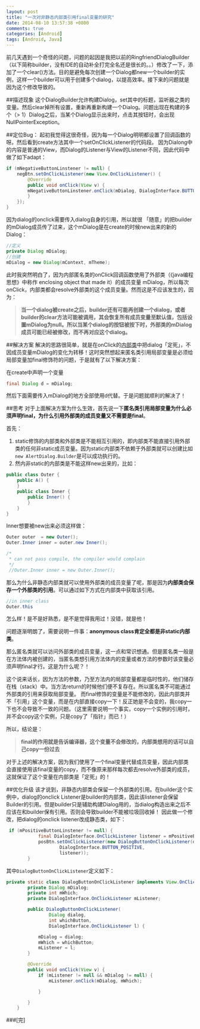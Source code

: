 ```yaml
---
layout: post
title: "一次对非静态内部类引用final变量的研究"
date: 2014-08-10 13:57:38 +0800
comments: true
categories: [Android]
tags: [Android, Java]
---
```


前几天遇到一个奇怪的问题，问题的起因是我把以前的RingfriendDialogBuilder（以下简称builder，没有IDE的自动补全打完全名还是很长的。。）修改了一下，添加了一个clear()方法。目的是避免每次创建一个Dialog都new一个builder的实例，这样一个builder可以用于创建多个dialog，以提高效率。接下来的问题就是因为这个修改导致的。

<!--more-->

##描述现象
这个DialogBuilder允许构建Dialog，set其中的标题，监听器之类的变量。然后clear掉所有设置，重新再重新构建一个Dialog。问题出现在构建的多个（> 1）Dialog之后，当某个Dialog显示出来时，点击其按钮时，会出现NullPointerException。

##定位Bug：
起初我觉得这很奇怪，因为每一个Dialog明明都设置了回调函数的呀。然后看到create方法其中一个setOnClickListener的代码段。
因为Dialong中的内容是普通的View，而Dialog的Listener与View的Listener不同，因此代码中做了如下adapt：

<a name="anonymousClass"></a>
```java
if (mNegativeButtonLinstener != null) {
    negBtn.setOnClickListener(new View.OnClickListener() {
        @Override
        public void onClick(View v) {
		mNegativeButtonLinstener.onClick(mDialog, DialogInterface.BUTTON_NEGATIVE);
        }
    });
}
```
因为dialog的onclick需要传入dialog自身的引用，所以就很 「随意」的把builder的mDialog成员传了过来，这个mDialog是在create的时候new出来的新的Dialog：

``` java
//定义
private Dialog mDialog;
//创建
mDialog = new Dialog(mContext, mTheme);
```
此时我突然明白了，因为内部匿名类的onClick回调函数使用了外部类（《java编程思想》中称作 enclosing object that made it）的成员变量 mDialog，所以每次onClick，内部类都会resolve外部类的这个成员变量。然而这是不应该发生的，因为：

> **当一个dialog被create之后，builder还有可能再创建一个dialog，或者builder的clear方法可能被调用，其会恢复所有成员变量至默认值，包括设置mDialog为null。所以当某个dialog的按钮被按下时，外部类的mDialog成员可能已经被修改，而不再对应这个dialog。**

##解决方案
解决的思路很简单，就是在onClick的<a href="#anonymousClass">内部类</a>中把dialog「定死」，不因成员变量mDialog的变化为转移！这时突然想起来匿名类引用局部变量是必须给局部变量加final修饰符的问题，于是就有了以下解决方案：

在create中声明一个变量
```java
final Dialog d = mDialog;
```
然后下面需要传入mDialog的地方全部使用d代替。于是问题就顺利的解决了！

##思考
对于上面解决方案为什么生效，首先说一下**匿名类引用局部变量为什么必须声明final，为什么引用外部类的成员变量又不需要是final**。

首先：
 1. static修饰的内部类和外部类是不能相互引用的，即内部类不能直接引用外部类的任何非static成员变量。因为static内部类不依赖于外部类就可以创建比如`new AlertDialog.Builder`是可以成功执行的。
 2. 然内非static的内部类是不能这样new出来的，比如：

```java
public class Outer {
	public A() {
	}
	public class Inner {
		public Inner() {
		}
	}
}
```
Inner想要被new出来必须这样做：

```java
Outer outer  = new Outer();
Outer.Inner inner = outer.new Inner();

/*
 * can not pass compile, the compiler would complain
 */
 //Outer.Inner inner = new Outer.Inner();
```
那么为什么非静态内部类就可以使用外部类的成员变量了呢，那是因为**内部类会保存一个外部类的引用**。可以通过如下方式在内部类中获取该引用。
```java
//in inner class
Outer.this
```
怎么样！是不是好熟悉，是不是觉得我用过！没错，就是他！

问题逐渐明朗了，需要说明一件事：**anonymous class肯定全都是非static内部类**。

那么匿名类就可以访问外部类的成员变量，这一点和常识想通。但是匿名类一般是在方法体内被创建的，当匿名类想引用方法体内的变量或者方法的参数时该变量必须声明final才行。这是为什么呢？！

这个说来话长，因为方法的参数，乃至方法内的局部变量都是临时性的，他们储存在栈（stack）中。当方法return的时候他们便不复存在。所以匿名类不可能通过外部类的引用来获取局部变量。
而final修饰的变量是不能修改的，因此内部类并不「引用」这个变量，而是在内部直接copy一下！反正她是不会变的，我copy一下也不会导致不一致的问题。（这里需要说明一个事实，copy一个实例的引用时，并不会copy这个实例，只是copy了「指针」而已！）

所以，结论是：
> **final的作用就是告诉编译器，这个变量不会修改的，内部类想用的话可以自己copy一份过去**

对于上述的解决方案，因为我们使用了一个final变量代替成员变量，因此内部类会直接使用该final变量的copy，而不像原来那样每次都去resolve外部类的成员，这就保证了这个变量在内部类是「定死」的！

##优化升级
该才说到，非静态内部类会保留一个外部类的引用。在builder这个实例中，dialog的onclick Listener是builder的内部类，因此该listener会保留Builder的引用。但是builder只是辅助构建Dialog用的，当dialog构造出来之后不应该在和builder保有引用。否则会导致builder不能被垃圾回收掉！
因此做一个修改，把dialog的onclick listener改成静态类，如下：

```java
 if (mPositiveButtonLinstener != null) {
            final DialogInterface.OnClickListener listener = mPositiveButtonLinstener;
            posBtn.setOnClickListener(new DialogButtonOnClickListener(dialog,
                    DialogInterface.BUTTON_POSITIVE,
                    listener));
        }
```
其中`DialogButtonOnClickListener`定义如下：
```java
private static class DialogButtonOnClickListener implements View.OnClickListener {
        private Dialog mDialog;
        private int mWhich;
        private DialogInterface.OnClickListener mListener;

        public DialogButtonOnClickListener(
                Dialog dialog,
                int whichButton,
                DialogInterface.OnClickListener l) {

            mDialog = dialog;
            mWhich = whichButton;
            mListener = l;
        }

        @Override
        public void onClick(View v) {
            if (mListener != null && mDialog != null) {
                mListener.onClick(mDialog, mWhich);

            }

        }
    }
```

###[完]








